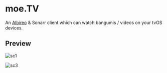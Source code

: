 # moe.TV
An [Albireo](https://github.com/lordfriend/Albireo) & Sonarr client which can watch bangumis / videos on your tvOS devices.

## Preview

![sc1](https://pbs.twimg.com/media/EE-t6cfU8AAhj_3?format=jpg&name=large)

![sc3](https://pbs.twimg.com/media/EFTwM65U0AAeLSp?format=jpg&name=4096x4096)
